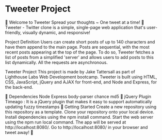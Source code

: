 # Tweeter Project
💬 Welcome to Tweeter
Spread your thoughts ~ One tweet at a time! 📢
Tweeter - Twitter clone is a simple, single-page web application that's user-friendly, visually dynamic, and responsive!

Project Definition
Users can create short posts of up to 140 characters and have them append to the main page. Posts are sequential, with the most recent posts appearing at the top of the page. To do so, Tweeter fetches a list of posts from a simplified 'server' and allows users to add posts to this list dynamically. All the requests are asynchronous.

Tweeter Project
This project is made by Jake Tattersall as part of Lighthouse Labs Web Development bootcamp. Tweeter is built using HTML, CSS, JavaScript, jQuery and AJAX for front-end, and Node and Express, for the back-end.

🚥 Dependencies
Node
Express
body-parser
chance
md5
🔌 jQuery Plugin
Timeago : It is a jQuery plugin that makes it easy to support automatically updating fuzzy timestamps
🚩 Getting Started
Create a new repository using this repository as a template.
Clone your repository onto your local device.
Install dependencies using the npm install command.
Start the web server using the npm run local command. The app will be served at http://localhost:8080/.
Go to http://localhost:8080/ in your browser and tweet away! 🐣
